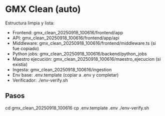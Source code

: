 # GMX Clean (auto)
Estructura limpia y lista:
- Frontend: gmx_clean_20250918_100616/frontend/app
- API:      gmx_clean_20250918_100616/frontend/app/api
- Middleware: gmx_clean_20250918_100616/frontend/middleware.ts (si fue copiado)
- Python jobs: gmx_clean_20250918_100616/backend/python_jobs
- Maestro ejecución: gmx_clean_20250918_100616/maestro_ejecucion (si existía)
- Ingesta: gmx_clean_20250918_100616/ingestion
- Env base: .env.template (copiar a .env y completar)
- Verificador: ./env-verify.sh

## Pasos
cd gmx_clean_20250918_100616
cp .env.template .env
./env-verify.sh
